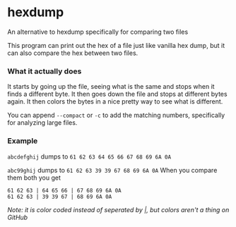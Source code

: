 # hexdump
An alternative to hexdump specifically for comparing two files

This program can print out the hex of a file just like vanilla hex dump, but it can also compare the hex between two files. 

### What it actually does
It starts by going up the file, seeing what is the same and stops when it finds a different byte.
It then goes down the file and stops at different bytes again.
It then colors the bytes in a nice pretty way to see what is different.

You can append ``--compact`` or ``-c`` to add the matching numbers, specifically for analyzing large files.

### Example

```abcdefghij``` dumps to ```61 62 63 64 65 66 67 68 69 6A 0A```

```abc99ghij``` dumps to ```61 62 63 39 39 67 68 69 6A 0A```
When you compare them both you get
```
61 62 63 | 64 65 66 | 67 68 69 6A 0A
61 62 63 | 39 39 67 | 68 69 6A 0A
```
*Note: it is color coded instead of seperated by |, but colors aren't a thing on GitHub*
